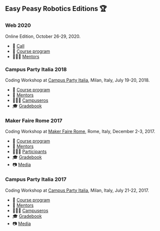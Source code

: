 ## Easy Peasy Robotics Editions :trophy:

### Web 2020
Online Edition, October 26-29, 2020.
- 🏫 [Call](./web20/call.md)
- 📖 [Course program](./web20/course-program.md)
- 👨🏻‍💻 [Mentors](./web20/mentors.md)

### Campus Party Italia 2018
Coding Workshop at [Campus Party Italia](http://italia.campus-party.org/), Milan, Italy, July 19-20, 2018.
- 📖 [Course program](./cpi18/course-program.md)
- 👴 [Mentors](./cpi18/mentors.md)
- 🙋🏻‍♂️ [Campuseros](./cpi18/campuseros.md)
- 🎓 [Gradebook](https://easy-peasy-robotics.github.io/cpi18-gradebook/)

### Maker Faire Rome 2017
Coding Workshop at [Maker Faire Rome](http://www.makerfairerome.eu/it/icub-easy-peasy-by-iit), Rome, Italy, December 2-3, 2017.
- 📖 [Course program](./mfr17/course-program.md)
- 👴 [Mentors](./mfr17/mentors.md)
- 🙋🏻‍♂️ [Participants](./mfr17/participants.md)
- 🎓 [Gradebook](https://easy-peasy-robotics.github.io/mfr17-gradebook)
- 📷 [Media](./mfr17/media/README.md)

### Campus Party Italia 2017
Coding Workshop at [Campus Party Italia](http://campuse.ro/events/campus-party-italia-2017/workshop), Milan, Italy, July 21-22, 2017.
- 📖 [Course program](./cpi17/course-program.md)
- 👴 [Mentors](./cpi17/mentors.md)
- 🙋🏻‍♂️ [Campuseros](./cpi17/campuseros.md)
- 🎓 [Gradebook](https://easy-peasy-robotics.github.io/cpi17-gradebook)
- 📷 [Media](./cpi17/media/README.md)
